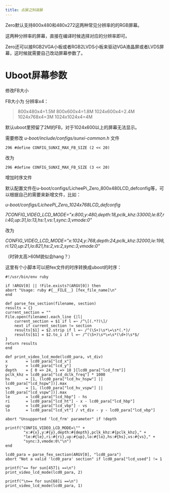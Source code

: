 ```yaml
---
title: 点屏之RGB屏
---
```


Zero默认支持800x480和480x272这两种常见分辨率的的RGB屏幕。

这两种分辨率的屏幕，直接在编译时候选择对应的分辨率即可。

Zero还可以接RGB2VGA小板或者RGB2LVDS小板来驱动VGA液晶屏或者LVDS屏幕，这时候就需要自己改动屏幕参数了。

Uboot屏幕参数
=============

修改FB大小

FB大小为 分辨率x4：

> 800x480x4=1.5M 800x600x4=1.8M 1024x600x4=2.4M 1024x768x4=3M
> 1024x1024x4=4M

默认uboot里预留了2M的FB，对于1024x600以上的屏幕无法显示。

需要修改 *u-boot/include/configs/sunxi-common.h* 文件

`296 #define CONFIG_SUNXI_MAX_FB_SIZE (2 << 20)`

改为

`296 #define CONFIG_SUNXI_MAX_FB_SIZE (3 << 20)`

增加时序文件

默认配置文件在u-boot/configs/LicheePi\_Zero\_800x480LCD\_defconfig等，可以根据自己的需要来新增文件，比如：

*u-boot/configs/LicheePi\_Zero\_1024x768LCD\_defconfig*

*7CONFIG\_VIDEO\_LCD\_MODE="x:800,y:480,depth:18,pclk\_khz:33000,le:87,ri:40,up:31,lo:13,hs:1,vs:1,sync:3,vmode:0"*

改为

*CONFIG\_VIDEO\_LCD\_MODE="x:1024,y:768,depth:24,pclk\_khz:32000,le:198,ri:120,up:21,lo:821,hs:2,vs:2,sync:3,vmode:0"*

（时钟太高\>60M貌似会hang？）

这里有个小脚本可以把fex文件的时序转换成uboot的时序：

~~~~ {.sourceCode .bash}
#!/usr/bin/env ruby

if !ARGV[0] || !File.exists?(ARGV[0]) then
abort "Usage: ruby #{__FILE__} [fex_file_name]\n"
end

def parse_fex_section(filename, section)
results = {}
current_section = ""
File.open(filename).each_line {|l|
    current_section = $1 if l =~ /^\[(.*?)\]/
    next if current_section != section
    results[$1] = $2.strip if l =~ /^(\S+)\s*\=\s*(.*)/
    results[$1] = $2.to_i if l =~ /^(\S+)\s*\=\s*(\d+)\s*$/
}
return results
end

def print_video_lcd_mode(lcd0_para, vt_div)
x        = lcd0_para["lcd_x"]
y        = lcd0_para["lcd_y"]
depth    = { 0 => 24, 1 => 18 }[lcd0_para["lcd_frm"]]
pclk_khz = lcd0_para["lcd_dclk_freq"] * 1000
hs       = [1, (lcd0_para["lcd_hv_hspw"] || lcd0_para["lcd_hspw"])].max
vs       = [1, (lcd0_para["lcd_hv_vspw"] || lcd0_para["lcd_vspw"])].max
le       = lcd0_para["lcd_hbp"] - hs
ri       = lcd0_para["lcd_ht"] - x - lcd0_para["lcd_hbp"]
up       = lcd0_para["lcd_vbp"] - vs
lo       = lcd0_para["lcd_vt"] / vt_div - y - lcd0_para["lcd_vbp"]

abort "Unsupported 'lcd_frm' parameter" if !depth

printf("CONFIG_VIDEO_LCD_MODE=\"" +
        "x:#{x},y:#{y},depth:#{depth},pclk_khz:#{pclk_khz}," +
        "le:#{le},ri:#{ri},up:#{up},lo:#{lo},hs:#{hs},vs:#{vs}," +
        "sync:3,vmode:0\"\n")
end

lcd0_para = parse_fex_section(ARGV[0], "lcd0_para")
abort "Not a valid 'lcd0_para' section" if lcd0_para["lcd_used"] != 1

printf("== for sun[457]i ==\n")
print_video_lcd_mode(lcd0_para, 2)

printf("\n== for sun[68]i ==\n")
print_video_lcd_mode(lcd0_para, 1)
~~~~
